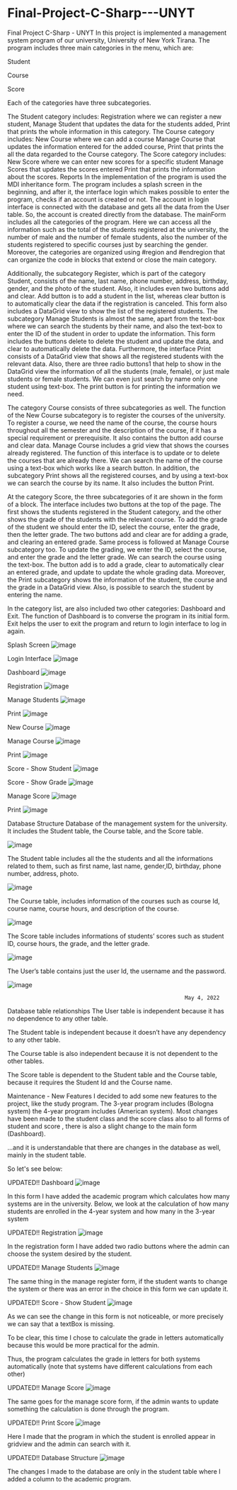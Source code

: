 # Final-Project-C-Sharp---UNYT
Final Project C-Sharp - UNYT
In this project is implemented a management system program of our university, University of New York Tirana. The program includes three main categories in the menu, which are:

Student

Course

Score

Each of the categories have three subcategories.

The Student category includes:
Registration where we can register a new student,
Manage Student that updates the data for the students added,
Print that prints the whole information in this category.
The Course category includes:
New Course where we can add a course
Manage Course that updates the information entered for the added course,
Print that prints the all the data regarded to the Course category.
The Score category includes:
New Score where we can enter new scores for a specific student
Manage Scores that updates the scores entered
Print that prints the information about the scores.
Reports
In the implementation of the program is used the MDI inheritance form. The program includes a splash screen in the beginning, and after it, the interface login which makes possible to enter the program, checks if an account is created or not. The account in login interface is connected with the database and gets all the data from the User table. So, the account is created directly from the database. The mainForm includes all the categories of the program. Here we can access all the information such as the total of the students registered at the university, the number of male and the number of female students, also the number of the students registered to specific courses just by searching the gender. Moreover, the categories are organized using #region and #endregion that can organize the code in blocks that extend or close the main category.

Additionally, the subcategory Register, which is part of the category Student, consists of the name, last name, phone number, address, birthday, gender, and the photo of the student. Also, it includes even two buttons add and clear. Add button is to add a student in the list, whereas clear button is to automatically clear the data if the registration is canceled. This form also includes a DataGrid view to show the list of the registered students. The subcategory Manage Students is almost the same, apart from the text-box where we can search the students by their name, and also the text-box to enter the ID of the student in order to update the information. This form includes the buttons delete to delete the student and update the data, and clear to automatically delete the data. Furthermore, the interface Print consists of a DataGrid view that shows all the registered students with the relevant data. Also, there are three radio buttons1 that help to show in the DataGrid view the information of all the students (male, female), or just male students or female students. We can even just search by name only one student using text-box. The print button is for printing the information we need.

The category Course consists of three subcategories as well. The function of the New Course subcategory is to register the courses of the university. To register a course, we need the name of the course, the course hours throughout all the semester and the description of the course, if it has a special requirement or prerequisite. It also contains the button add course and clear data. Manage Course includes a grid view that shows the courses already registered. The function of this interface is to update or to delete the courses that are already there. We can search the name of the course using a text-box which works like a search button. In addition, the subcategory Print shows all the registered courses, and by using a text-box we can search the course by its name. It also includes the button Print.

At the category Score, the three subcategories of it are shown in the form of a block. The interface includes two buttons at the top of the page. The first shows the students registered in the Student category, and the other shows the grade of the students with the relevant course. To add the grade of the student we should enter the ID, select the course, enter the grade, then the letter grade. The two buttons add and clear are for adding a grade, and clearing an entered grade. Same process is followed at Manage Course subcategory too. To update the grading, we enter the ID, select the course, and enter the grade and the letter grade. We can search the course using the text-box. The button add is to add a grade, clear to automatically clear an entered grade, and update to update the whole grading data. Moreover, the Print subcategory shows the information of the student, the course and the grade in a DataGrid view. Also, is possible to search the student by entering the name.

In the category list, are also included two other categories: Dashboard and Exit. The function of Dashboard is to converse the program in its initial form. Exit helps the user to exit the program and return to login interface to log in again.

Splash Screen
![image](https://github.com/DanjaBali/Final-Project-C-Sharp---UNYT/assets/48566297/58d5cb6d-afe5-4de4-9692-9c598aa749bf)

Login Interface
![image](https://github.com/DanjaBali/Final-Project-C-Sharp---UNYT/assets/48566297/68315a80-9296-48d5-8a2b-a94f516eb93d)


Dashboard
![image](https://github.com/DanjaBali/Final-Project-C-Sharp---UNYT/assets/48566297/a2d5a084-8ef4-4a54-b1e2-fad57ec9e2bb)


Registration
![image](https://github.com/DanjaBali/Final-Project-C-Sharp---UNYT/assets/48566297/5b010cf1-bb28-4b47-8d85-3631df800544)


Manage Students
![image](https://github.com/DanjaBali/Final-Project-C-Sharp---UNYT/assets/48566297/d6f4ac7d-759e-4349-9e4d-97b02dcea5b0)


Print
![image](https://github.com/DanjaBali/Final-Project-C-Sharp---UNYT/assets/48566297/65309455-443d-4dce-81ca-a4a93e4538ed)


New Course
![image](https://github.com/DanjaBali/Final-Project-C-Sharp---UNYT/assets/48566297/792f978f-e483-4eb5-ad22-8c96d9d0398e)


Manage Course
![image](https://github.com/DanjaBali/Final-Project-C-Sharp---UNYT/assets/48566297/375c6682-2c83-4df8-b68a-4376be1afece)


Print
![image](https://github.com/DanjaBali/Final-Project-C-Sharp---UNYT/assets/48566297/2ac728e3-e51b-4e9d-8732-d5480bf7841f)

Score - Show Student
![image](https://github.com/DanjaBali/Final-Project-C-Sharp---UNYT/assets/48566297/bc9a3c72-a73b-4d15-8d1f-0e4d844a58a8)


Score - Show Grade
![image](https://github.com/DanjaBali/Final-Project-C-Sharp---UNYT/assets/48566297/3efa98e4-33f5-4888-bc63-f8967ffa0688)

Manage Score
![image](https://github.com/DanjaBali/Final-Project-C-Sharp---UNYT/assets/48566297/8125242a-307c-4cc4-b148-85f9ea0fa363)


Print
![image](https://github.com/DanjaBali/Final-Project-C-Sharp---UNYT/assets/48566297/596530f4-99d3-4a98-a100-ca755f49dbce)


Database Structure
Database of the management system for the university. It includes the Student table, the Course table, and the Score table.

![image](https://github.com/DanjaBali/Final-Project-C-Sharp---UNYT/assets/48566297/0d108b0b-f79d-46f8-8e85-406ac1e8b5de)


The Student table includes all the the students and all the informations related to them, such as first name, last name, gender,ID, birthday, phone number, address, photo.

![image](https://github.com/DanjaBali/Final-Project-C-Sharp---UNYT/assets/48566297/b5d14bc2-648d-4293-8990-7294e3f96789)


The Course table, includes information of the courses such as course Id, course name, course hours, and description of the course.

![image](https://github.com/DanjaBali/Final-Project-C-Sharp---UNYT/assets/48566297/030e98e8-6be2-46ae-9afe-38cc0bb6699b)


The Score table includes informations of students’ scores such as student ID, course hours, the grade, and the letter grade.

![image](https://github.com/DanjaBali/Final-Project-C-Sharp---UNYT/assets/48566297/24155c69-596a-45be-9198-bf329e95f269)


The User’s table contains just the user Id, the username and the password.

![image](https://github.com/DanjaBali/Final-Project-C-Sharp---UNYT/assets/48566297/af4a272f-3486-4b29-bea5-2050a4ea0329)


								    	                	May 4, 2022
Database table relationships
The User table is independent because it has no dependence to any other table.

The Student table is independent because it doesn’t have any dependency to any other table.

The Course table is also independent because it is not dependent to the other tables.

The Score table is dependent to the Student table and the Course table, because it requires the Student Id and the Course name.

Maintenance - New Features
I decided to add some new features to the project, like the study program. The 3-year program includes (Bologna system) the 4-year program includes (American system). Most changes have been made to the student class and the score class also to all forms of student and score , there is also a slight change to the main form (Dashboard).

...and it is understandable that there are changes in the database as well, mainly in the student table.

So let's see below:

UPDATED!! Dashboard
![image](https://github.com/DanjaBali/Final-Project-C-Sharp---UNYT/assets/48566297/1394c3d2-5612-47c9-b0b0-43646e1e2d6f)


In this form I have added the academic program which calculates how many systems are in the university. Below, we look at the calculation of how many students are enrolled in the 4-year system and how many in the 3-year system

UPDATED!! Registration
![image](https://github.com/DanjaBali/Final-Project-C-Sharp---UNYT/assets/48566297/e7b156d7-eb5d-4034-b40e-6883ab1d9686)

In the registration form I have added two radio buttons where the admin can choose the system desired by the student.

UPDATED!! Manage Students
![image](https://github.com/DanjaBali/Final-Project-C-Sharp---UNYT/assets/48566297/88d2cb6f-8036-4e55-975f-2312ce55ee7f)


The same thing in the manage register form, if the student wants to change the system or there was an error in the choice in this form we can update it.

UPDATED!! Score - Show Student
![image](https://github.com/DanjaBali/Final-Project-C-Sharp---UNYT/assets/48566297/11622e15-65d1-4088-b9ca-3e7285e0588d)


As we can see the change in this form is not noticeable, or more precisely we can say that a textBox is missing.

To be clear, this time I chose to calculate the grade in letters automatically because this would be more practical for the admin.

Thus, the program calculates the grade in letters for both systems automatically (note that systems have different calculations from each other)

UPDATED!! Manage Score
![image](https://github.com/DanjaBali/Final-Project-C-Sharp---UNYT/assets/48566297/5dbaaa71-83fe-4469-9290-e86a20fe2efc)


The same goes for the manage score form, if the admin wants to update something the calculation is done through the program.

UPDATED!! Print Score
![image](https://github.com/DanjaBali/Final-Project-C-Sharp---UNYT/assets/48566297/0cd3a1e3-fb6c-41ff-bb27-b2f9562e249e)


Here I made that the program in which the student is enrolled appear in gridview and the admin can search with it.

UPDATED!! Database Structure
![image](https://github.com/DanjaBali/Final-Project-C-Sharp---UNYT/assets/48566297/56d0e383-d1f2-4a23-9b5f-34e2f1704b37)


The changes I made to the database are only in the student table where I added a column to the academic program.
